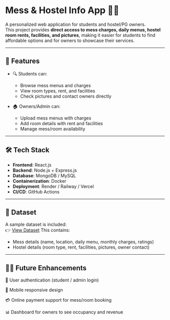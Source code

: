 # Mess & Hostel Info App 🏫🍲

A personalized web application for students and hostel/PG owners.  
This project provides **direct access to mess charges, daily menus, hostel room rents, facilities, and pictures**, making it easier for students to find affordable options and for owners to showcase their services.

---

## 📖 Features
- 🔍 Students can:
  - Browse mess menus and charges
  - View room types, rent, and facilities
  - Check pictures and contact owners directly

- 🏠 Owners/Admin can:
  - Upload mess menus with charges
  - Add room details with rent and facilities
  - Manage mess/room availability

---

## 🛠️ Tech Stack
- **Frontend**: React.js
- **Backend**: Node.js + Express.js
- **Database**: MongoDB / MySQL
- **Containerization**: Docker
- **Deployment**: Render / Railway / Vercel
- **CI/CD**: GitHub Actions

---

## 📂 Dataset
A sample dataset is included:  
👉 [View Dataset](https://github.com/AdarshVL/Cyber_Security_Project/blob/main/sample_log_dataset.csv)
This contains:
- Mess details (name, location, daily menu, monthly charges, ratings)
- Hostel details (room type, rent, facilities, pictures, owner contact)

---
## 👨‍💻 Future Enhancements

🔐 User authentication (student / admin login)

📱 Mobile responsive design

💳 Online payment support for mess/room booking

📊 Dashboard for owners to see occupancy and revenue

